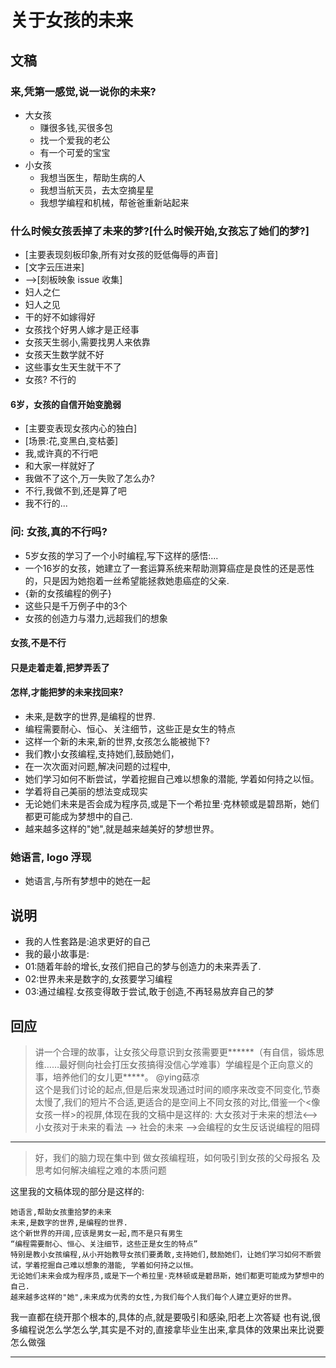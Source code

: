 # 关于女孩的未来
 
## 文稿
 
### 来,凭第一感觉,说一说你的未来?
   - 大女孩
     - 赚很多钱,买很多包
     - 找一个爱我的老公
     - 有一个可爱的宝宝
   - 小女孩
     - 我想当医生，帮助生病的人
     - 我想当航天员，去太空摘星星
     - 我想学编程和机械，帮爸爸重新站起来
###  什么时候女孩丢掉了未来的梦?[什么时候开始,女孩忘了她们的梦?]
   - [主要表现刻板印象,所有对女孩的贬低侮辱的声音]
   - [文字云压进来]
   - -->[刻板映象 issue 收集]
   - 妇人之仁
   - 妇人之见
   - 干的好不如嫁得好
   - 女孩找个好男人嫁才是正经事
   - 女孩天生弱小,需要找男人来依靠
   - 女孩天生数学就不好
   - 这些事女生天生就干不了
   - 女孩? 不行的
####  6岁，女孩的自信开始变脆弱
   - [主要变表现女孩内心的独白]
   - [场景:花,变黑白,变枯萎]
   - 我,或许真的不行吧
   - 和大家一样就好了
   - 我做不了这个,万一失败了怎么办?
   - 不行,我做不到,还是算了吧
   - 我不行的...
### 问: 女孩,真的不行吗?
   - 5岁女孩的学习了一个小时编程,写下这样的感悟:...
   - 一个16岁的女孩，她建立了一套运算系统来帮助测算癌症是良性的还是恶性的，只是因为她抱着一丝希望能拯救她患癌症的父亲.
   - {新的女孩编程的例子}
   - 这些只是千万例子中的3个
   - 女孩的创造力与潜力,远超我们的想象

#### 女孩,不是不行
#### 只是走着走着,把梦弄丢了
#### 怎样,才能把梦的未来找回来?
   - 未来,是数字的世界,是编程的世界.
   - 编程需要耐心、恒心、关注细节，这些正是女生的特点
   - 这样一个新的未来,新的世界,女孩怎么能被抛下?
   - 我们教小女孩编程,支持她们,鼓励她们，
   - 在一次次面对问题,解决问题的过程中,
   - 她们学习如何不断尝试，学着挖掘自己难以想象的潜能, 学着如何持之以恒。
   - 学着将自己美丽的想法变成现实
   - 无论她们未来是否会成为程序员,或是下一个希拉里·克林顿或是碧昂斯，她们都更可能成为梦想中的自己.
   - 越来越多这样的"她",就是越来越美好的梦想世界。

### 她语言, logo 浮现
   - 她语言,与所有梦想中的她在一起
     
      
## 说明

 - 我的人性套路是:追求更好的自己
 - 我的最小故事是:
 - 01:随着年龄的增长,女孩们把自己的梦与创造力的未来弄丢了.
 - 02:世界未来是数字的,女孩要学习编程
 - 03:通过编程.女孩变得敢于尝试,敢于创造,不再轻易放弃自己的梦

## 回应

> 讲一个合理的故事，让女孩父母意识到女孩需要更******（有自信，锻炼思维……最好侧向社会打压女孩搞得没信心学难事）学编程是个正向意义的事，培养他们的女儿更*****。
@ying菇凉  
这个是我们讨论的起点,但是后来发现通过时间的顺序来改变不同变化,节奏太慢了,我们的短片不合适,更适合的是空间上不同女孩的对比,借鉴一个<像女孩一样>的视屏,体现在我的文稿中是这样的:
大女孩对于未来的想法<-->小女孩对于未来的看法   --> 社会的未来 -->会编程的女生反话说编程的阻碍 

---

>好，我们的脑力现在集中到
做女孩编程班，如何吸引到女孩的父母报名
及
>思考如何解决编程之难的本质问题

这里我的文稿体现的部分是这样的:
    
    她语言,帮助女孩重拾梦的未来
    未来,是数字的世界,是编程的世界.
    这个新世界的开阔,应该是男女一起,而不是只有男生
    “编程需要耐心、恒心、关注细节，这些正是女生的特点”
    特别是教小女孩编程,从小开始教导女孩们要勇敢,支持她们,鼓励她们，让她们学习如何不断尝试，学着挖掘自己难以想象的潜能, 学着如何持之以恒。
    无论她们未来会成为程序员,或是下一个希拉里·克林顿或是碧昂斯，她们都更可能成为梦想中的自己.
    越来越多这样的"她",未来成为优秀的女性,为我们每个人我们每个人建立更好的世界。

我一直都在绕开那个根本的,具体的点,就是要吸引和感染,阳老上次答疑 也有说,很多编程说怎么学怎么学,其实是不对的,直接拿毕业生出来,拿具体的效果出来比说要怎么做强

---



